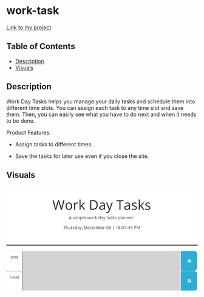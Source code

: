 # work-task

[Link to my project](https://github.com/Deiontre10/work-task)

## Table of Contents
- [Description](#description)
- [Visuals](#visuals)

## Description
Work Day Tasks helps you manage your daily tasks and schedule them into different time slots. You can assign each task to any time slot and save them. Then, you can easily see what you have to do next and when it needs to be done.

Product Features: 
- Assign tasks to different times.

- Save the tasks for later use even if you close the site.

## Visuals

![A screenshot of the website](assets/main.png "Main Screen")